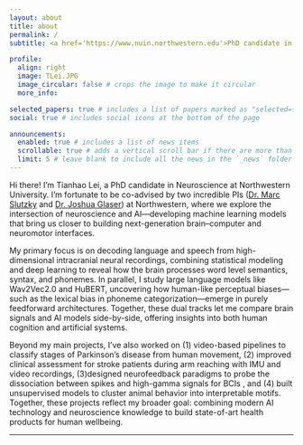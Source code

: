 ```yaml
---
layout: about
title: about
permalink: /
subtitle: <a href='https://www.nuin.northwestern.edu'>PhD candidate in Neuroscience, Northwestern University</a>

profile:
  align: right
  image: TLei.JPG
  image_circular: false # crops the image to make it circular
  more_info:

selected_papers: true # includes a list of papers marked as "selected={true}"
social: true # includes social icons at the bottom of the page

announcements:
  enabled: true # includes a list of news items
  scrollable: true # adds a vertical scroll bar if there are more than 3 news items
  limit: 5 # leave blank to include all the news in the `_news` folder
---
```


Hi there! I’m Tianhao Lei, a PhD candidate in Neuroscience at Northwestern University. I’m fortunate to be co-advised by two incredible PIs ([Dr. Marc Slutzky](https://sites.northwestern.edu/slutzkylab/) and [Dr. Joshua Glaser](https://glaserlab.github.io/research/)) at Northwestern, where we explore the intersection of neuroscience and AI—developing machine learning models that bring us closer to building next-generation brain–computer and neuromotor interfaces.

My primary focus is on decoding language and speech from high-dimensional intracranial neural recordings, combining statistical modeling and deep learning to reveal how the brain processes word level semantics, syntax, and phonemes. In parallel, I study large language models like Wav2Vec2.0 and HuBERT, uncovering how human-like perceptual biases—such as the lexical bias in phoneme categorization—emerge in purely feedforward architectures. Together, these dual tracks let me compare brain signals and AI models side-by-side, offering insights into both human cognition and artificial systems.

Beyond my main projects, I’ve also worked on (1) video-based pipelines to classify stages of Parkinson’s disease from human movement, (2) improved clinical assessment for stroke patients during arm reaching with IMU and video recordings, (3)designed neurofeedback paradigms to probe the dissociation between spikes and high-gamma signals for BCIs , and (4) built unsupervised models to cluster animal behavior into interpretable motifs. Together, these projects reflect my broader goal: combining modern AI technology and neuroscience knowledge to build state-of-art health products for human wellbeing.

---
